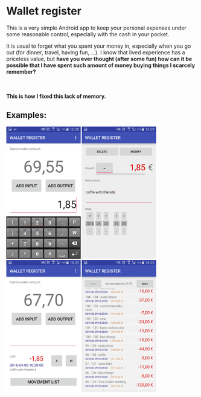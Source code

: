 # Wallet register

This is a very simple Android app to keep your personal expenses under some reasonable control, especially with the cash in your pocket.

It is usual to forget what you spent your money in, especially when you go out (for dinner, travel, having fun, ...).
I know that lived experience has a priceless value, but <strong>have you ever thought (after some fun) how can it be possible that I have spent such amount of money buying things I scarcely remember?<strong/>

<br/><br/>This is how I fixed this lack of memory.

## Examples:

<img height="350" src="https://raw.githubusercontent.com/joelbarba/WLT_REG/master/sample1.png"/>
<img height="350" src="https://raw.githubusercontent.com/joelbarba/WLT_REG/master/sample2.png"/>
<img height="350" src="https://raw.githubusercontent.com/joelbarba/WLT_REG/master/sample3.png"/>
<img height="350" src="https://raw.githubusercontent.com/joelbarba/WLT_REG/master/sample4.png"/>


